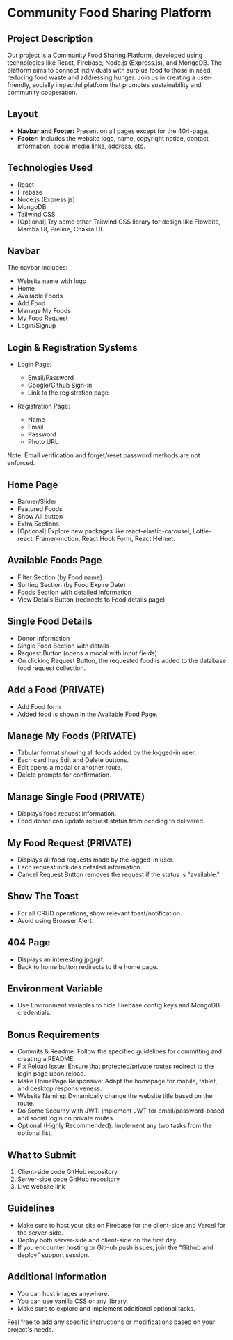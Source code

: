 # Community Food Sharing Platform

## Project Description

Our project is a Community Food Sharing Platform, developed using technologies like React, Firebase, Node.js (Express.js), and MongoDB. The platform aims to connect individuals with surplus food to those in need, reducing food waste and addressing hunger. Join us in creating a user-friendly, socially impactful platform that promotes sustainability and community cooperation.

## Layout

- **Navbar and Footer:** Present on all pages except for the 404-page.
- **Footer:** Includes the website logo, name, copyright notice, contact information, social media links, address, etc.

## Technologies Used

- React
- Firebase
- Node.js (Express.js)
- MongoDB
- Tailwind CSS
- [Optional] Try some other Tailwind CSS library for design like Flowbite, Mamba UI, Preline, Chakra UI.

## Navbar

The navbar includes:
- Website name with logo
- Home
- Available Foods
- Add Food
- Manage My Foods
- My Food Request
- Login/Signup

## Login & Registration Systems

- Login Page:
  - Email/Password
  - Google/Github Sign-in
  - Link to the registration page

- Registration Page:
  - Name
  - Email
  - Password
  - Photo URL

Note: Email verification and forget/reset password methods are not enforced.

## Home Page

- Banner/Slider
- Featured Foods
- Show All button
- Extra Sections
- [Optional] Explore new packages like react-elastic-carousel, Lottie-react, Framer-motion, React Hook Form, React Helmet.

## Available Foods Page

- Filter Section (by Food name)
- Sorting Section (by Food Expire Date)
- Foods Section with detailed information
- View Details Button (redirects to Food details page)

## Single Food Details

- Donor Information
- Single Food Section with details
- Request Button (opens a modal with input fields)
- On clicking Request Button, the requested food is added to the database food request collection.

## Add a Food (PRIVATE)

- Add Food form
- Added food is shown in the Available Food Page.

## Manage My Foods (PRIVATE)

- Tabular format showing all foods added by the logged-in user.
- Each card has Edit and Delete buttons.
- Edit opens a modal or another route.
- Delete prompts for confirmation.

## Manage Single Food (PRIVATE)

- Displays food request information.
- Food donor can update request status from pending to delivered.

## My Food Request (PRIVATE)

- Displays all food requests made by the logged-in user.
- Each request includes detailed information.
- Cancel Request Button removes the request if the status is "available."

## Show The Toast

- For all CRUD operations, show relevant toast/notification.
- Avoid using Browser Alert.

## 404 Page

- Displays an interesting jpg/gif.
- Back to home button redirects to the home page.

## Environment Variable

- Use Environment variables to hide Firebase config keys and MongoDB credentials.



## Bonus Requirements

- Commits & Readme: Follow the specified guidelines for committing and creating a README.
- Fix Reload Issue: Ensure that protected/private routes redirect to the login page upon reload.
- Make HomePage Responsive: Adapt the homepage for mobile, tablet, and desktop responsiveness.
- Website Naming: Dynamically change the website title based on the route.
- Do Some Security with JWT: Implement JWT for email/password-based and social login on private routes.
- Optional (Highly Recommended): Implement any two tasks from the optional list.

## What to Submit

1. Client-side code GitHub repository
2. Server-side code GitHub repository
3. Live website link

## Guidelines

- Make sure to host your site on Firebase for the client-side and Vercel for the server-side.
- Deploy both server-side and client-side on the first day.
- If you encounter hosting or GitHub push issues, join the "Github and deploy" support session.

## Additional Information

- You can host images anywhere.
- You can use vanilla CSS or any library.
- Make sure to explore and implement additional optional tasks.

Feel free to add any specific instructions or modifications based on your project's needs.

